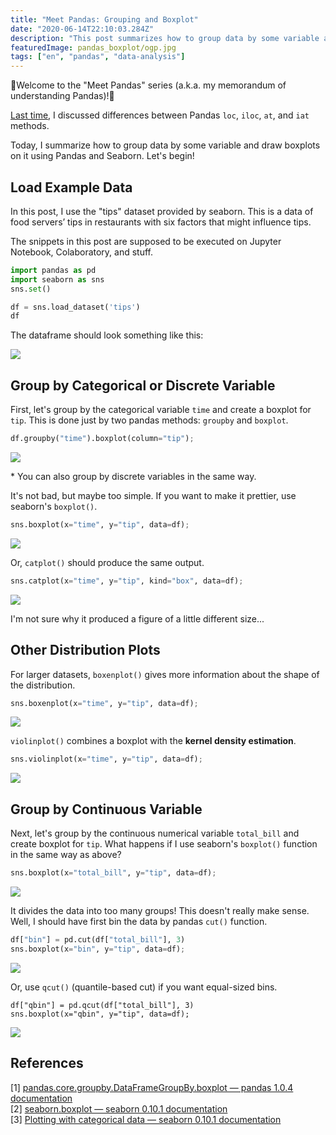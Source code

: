 ```yaml
---
title: "Meet Pandas: Grouping and Boxplot"
date: "2020-06-14T22:10:03.284Z"
description: "This post summarizes how to group data by some variable and draw boxplots on it using Pandas and Seaborn."
featuredImage: pandas_boxplot/ogp.jpg
tags: ["en", "pandas", "data-analysis"]
---
```

🐼Welcome to the "Meet Pandas" series (a.k.a. my memorandum of understanding Pandas)!🐼

[Last time](https://hippocampus-garden.com/pandas_loc/), I discussed differences between Pandas `loc`, `iloc`, `at`, and `iat` methods. 

Today, I summarize how to group data by some variable and draw boxplots on it using Pandas and Seaborn. Let's begin!

## Load Example Data
In this post, I use the "tips" dataset provided by seaborn. This is a data of food servers’ tips in restaurants with six factors that might influence tips.

The snippets in this post are supposed to be executed on Jupyter Notebook, Colaboratory, and stuff.

```python
import pandas as pd
import seaborn as sns
sns.set()

df = sns.load_dataset('tips')
df
```

The dataframe should look something like this:

![](2020-06-15-14-21-03.png)

## Group by Categorical or Discrete Variable
First, let's group by the categorical variable `time` and create a boxplot for `tip`. This is done just by two pandas methods: `groupby` and `boxplot`.

```python
df.groupby("time").boxplot(column="tip");
```

![](2020-06-15-14-13-26.png)

\* You can also group by discrete variables in the same way.

It's not bad, but maybe too simple. If you want to make it prettier, use seaborn's `boxplot()`.

```python
sns.boxplot(x="time", y="tip", data=df);
```

![](2020-06-15-14-36-21.png)

Or, `catplot()` should produce the same output.

```python
sns.catplot(x="time", y="tip", kind="box", data=df);
```

![](2020-06-15-14-35-02.png)

I'm not sure why it produced a figure of a little different size...

## Other Distribution Plots
For larger datasets, `boxenplot()` gives more information about the shape of the distribution.

```python
sns.boxenplot(x="time", y="tip", data=df);
```

![](2020-06-15-14-42-39.png)

`violinplot()` combines a boxplot with the **kernel density estimation**.

```python
sns.violinplot(x="time", y="tip", data=df);
```

![](2020-06-15-14-43-21.png)

## Group by Continuous Variable
Next, let's group by the continuous numerical variable `total_bill` and create boxplot for `tip`. What happens if I use seaborn's `boxplot()` function in the same way as above?

```python
sns.boxplot(x="total_bill", y="tip", data=df);
```

![](2020-06-15-14-06-54.png)

It divides the data into too many groups! This doesn't really make sense. Well, I should have first bin the data by pandas `cut()` function.

```python
df["bin"] = pd.cut(df["total_bill"], 3)
sns.boxplot(x="bin", y="tip", data=df);
```

![](2020-06-15-14-55-51.png)

Or, use `qcut()` (quantile-based cut) if you want equal-sized bins.

```
df["qbin"] = pd.qcut(df["total_bill"], 3)
sns.boxplot(x="qbin", y="tip", data=df);
```

![](2020-06-15-14-58-14.png)

## References
[1] [pandas.core.groupby.DataFrameGroupBy.boxplot — pandas 1.0.4 documentation](https://pandas.pydata.org/pandas-docs/stable/reference/api/pandas.core.groupby.DataFrameGroupBy.boxplot.html)  
[2] [seaborn.boxplot — seaborn 0.10.1 documentation](https://seaborn.pydata.org/generated/seaborn.boxplot.html)  
[3] [Plotting with categorical data — seaborn 0.10.1 documentation](https://seaborn.pydata.org/tutorial/categorical.html)

